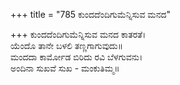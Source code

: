 +++
title = "785 ಕುಂದದೆಂದಿಗುಮೆನ್ನಿಸುವ ಮನದ"

+++
ಕುಂದದೆಂದಿಗುಮೆನ್ನಿಸುವ ಮನದ ಕಾತರತೆ।  
ಯೆಂದೊ ತಾನೇ ಬಳಲಿ ತಣ್ಣಗಾಗುವುದು॥  
ಮಂದದಾ ಕಾರ್ಮೋಡ ಬಿರಿದು ರವಿ ಬೆಳಗುವನು।  
ಅಂದಿನಾ ಸುಖವೆ ಸುಖ - ಮಂಕುತಿಮ್ಮ॥  

